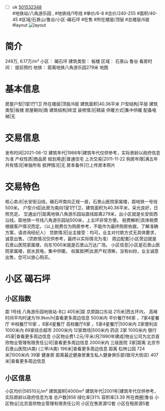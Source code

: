 - [ ] ok [501532348](https://bj.5i5j.com/ershoufang/501532348.html)  
 #地铁站/八角游乐园 ,  #地铁线/1号线
#单价/6-8 #总价/240-255 #面积/40-45   #区域/石景山/鲁谷/小区-碣石坪 #在售 #所在楼层/顶层 #总楼层/6层 #layout 
![layout](http://image2a.5i5j.com/bdir/layout/f6c45f3c238242f8b607e74749dfb4f0.jpg_P5.jpg) 
# 简介 
 249万,  6.17万/m² 
小区： 碣石坪
建筑类型： 板楼
区域： 石景山 鲁谷
看房时间： 提前预约
地铁： 距离地铁八角游乐园279米 地图
# 基本信息 
 房屋户型|1室1厅1卫
所在楼层|顶层/6层
建筑面积|40.36平米
户型结构|平层
建筑类型|板楼
房屋朝向|南
建筑结构|砖混
装修情况|精装
供暖方式|集中供暖
配备电梯|无
# 交易信息 
 发布时间|2021-06-12
建筑年代|1988年|建筑年代仅供参考，实际房龄以政府信息为准
产权性质|商品房
规划用途|普通住宅
上次交易|2011-11-22
购房年限|满五年
共有情况|单独所有
抵押情况|无
房本备件|已上传房本照片
# 交易特色 
 核心卖点|长安街沿线，碣石坪南向正规一居，石景山医院家属楼，距地铁一号线500米。
户型介绍|此房为南向1室1厅1卫，建筑面积为40.36平米，采光良好，日照充足。
交通出行|距离地铁八角游乐园站直线距离279米，出小区就是长安街西沿线，距地铁一号线八角游乐园站500米，上五环非常方便。
税费解析|具体税费根据客户情况而定。（以上税费仅为购房参考，不能作为最终购房依据，了解准确方案，请咨询经纪人）
贷款情况|业主接受：均可。业主对付款方式无具体要求，诚意出售。（贷款情况仅供参考，最终以实际情况为准）
周边配套|小区旁边就是石景山医院家属楼，向东1000米就是石景山万达广场。
小区信息|小区是石景山医院家属楼，民水民电，集中供暖。
权属抵押|此房产权清晰，没有纠纷，业主诚意出售，您可以放心购买。
# 小区 碣石坪
## 小区指数 
 距 1号线 八角游乐园地铁站-B口 405米|距 京原路口东站 215米|西五环内， 高峰时间平均时速为19.9km/h|查看更多周边信息
500米内 平价餐厅88家 ，7家4星餐厅
中档餐厅10家 ，8家4星餐厅
高档餐厅6家 ，5家4星餐厅|500米内 2家便利店
1000米内 69家综合超市
2000米内 12家商场|500米内 药店 2家
1000米内 银行 45家|查看更多周边信息
小区物业费1.2元/平米/月|1990年建成|物业公司为北京首欣物业管理有限责任公司|查看更多周边信息
2000米内 三级医院 3家|距离 北京市石景山医院(A类) (三甲/A类) 196米|查看更多周边信息
距离 松林公园 724米|1000米内 39家 健身房
距离最近健身房重生私人健身俱乐部(银河大街店) 407米|查看更多周边信息
## 小区信息 
 小区均价|56510元/m²
建筑面积|4000m²
建筑年代|2001年|建筑年代仅供参考，实际房龄以政府信息为准
总户数|856
绿化率|31%
容积率|3.39
所在商圈|鲁谷
小区物业|北京首欣物业管理有限责任公司
小区在售房源12套
小区在租房源5套
